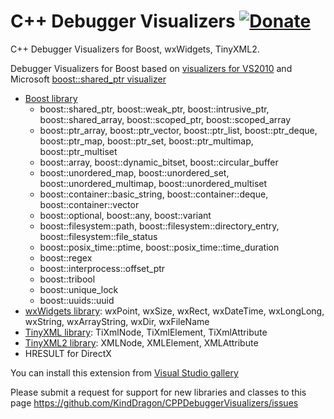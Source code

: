 C++ Debugger Visualizers [![Donate][1]][2]
========================

C++ Debugger Visualizers for Boost, wxWidgets, TinyXML2.

Debugger Visualizers for Boost based on [visualizers for VS2010](https://svn.boost.org/trac/boost/wiki/DebuggerVisualizers) and 
Microsoft [boost::shared_ptr visualizer](http://archive.msdn.microsoft.com/boostsharedptrvis)

* [Boost library](http://www.boost.org/)
    * boost::shared_ptr, boost::weak_ptr, boost::intrusive_ptr, boost::shared_array, boost::scoped_ptr, boost::scoped_array 
    * boost::ptr_array, boost::ptr_vector, boost::ptr_list, boost::ptr_deque, boost::ptr_map, boost::ptr_set, boost::ptr_multimap, boost::ptr_multiset
    * boost::array, boost::dynamic_bitset, boost::circular_buffer
    * boost::unordered_map, boost::unordered_set, boost::unordered_multimap, boost::unordered_multiset
    * boost::container::basic_string, boost::container::deque, boost::container::vector
    * boost::optional, boost::any, boost::variant
    * boost::filesystem::path, boost::filesystem::directory_entry, boost::filesystem::file_status
    * boost::posix_time::ptime, boost::posix_time::time_duration
    * boost::regex
    * boost::interprocess::offset_ptr
    * boost::tribool
    * boost::unique_lock
    * boost::uuids::uuid
* [wxWidgets library](http://www.wxwidgets.org/): wxPoint, wxSize, wxRect, wxDateTime, wxLongLong, wxString, wxArrayString, wxDir, wxFileName
* [TinyXML library](http://www.grinninglizard.com/tinyxml/): TiXmlNode, TiXmlElement, TiXmlAttribute
* [TinyXML2 library](http://www.grinninglizard.com/tinyxml2/index.html): XMLNode, XMLElement, XMLAttribute
* HRESULT for DirectX

You can install this extension from [Visual Studio gallery](http://bit.ly/Mn73hE)

Please submit a request for support for new libraries and classes to this page https://github.com/KindDragon/CPPDebuggerVisualizers/issues

[1]: https://www.paypalobjects.com/en_GB/i/btn/btn_donate_LG.gif
[2]: https://www.paypal.com/cgi-bin/webscr?cmd=_donations&business=N3QTYHP9LH6UY&lc=RU&item_name=C%2b%2b%20Debugger%20Visualizers&item_number=CPPDebuggerVisualizers&currency_code=USD&bn=PP%2dDonationsBF%3abtn_donate_LG%2egif%3aNonHosted